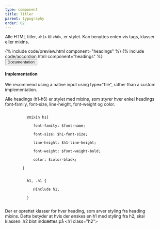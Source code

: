 ```yaml
---
type: component
title: Titler
parent: typography
order: 02
---
```


<div class="row">
  <div class="col-12">
    <p>Alle HTML titler, <code>&lt;h1&gt;</code> til <code>&lt;h6&gt;</code>, er stylet. Kan benyttes enten vis tags, klasser eller mixins.</p>
  </div>
</div>
{% include code/preview.html component="headings" %}
{% include code/accordion.html component="headings" %}

<div class="accordion-bordered">
  <button class="button-unstyled accordion-button"
      aria-expanded="true" aria-controls="headings-docs-tech">
    Documentation
  </button>
  <div id="headings-docs-tech" aria-hidden="false" class="accordion-content">
    <h4 class="heading">Implementation</h4>
    <p>We recommend using a native input using type="file", rather than a custom implementation.</p>
    <p>Alle headings (h1-h6) er stylet med mixins, som styrer hver enkel headings font-family, font-size, line-height, font-weight og color. </p>
      <div class="code-highlight">
        <code>
          @mixin h1{ <br>
          &nbsp;&nbsp;&nbsp;font-family: $font-name; <br>
          &nbsp;&nbsp;&nbsp;font-size: $h1-font-size; <br>
          &nbsp;&nbsp;&nbsp;line-height: $h1-line-height; <br>
          &nbsp;&nbsp;&nbsp;font-weight: $font-weight-bold; <br>
          &nbsp;&nbsp;&nbsp;color: $color-black;<br>
        }
        </code>
      </div>
      <div class="code-highlight">
        <code>
          h1, .h1 {<br>
          &nbsp;&nbsp;&nbsp;@include h1;<br>
          }
        </code>
      </div>
      <p>Der er oprettet klasser for hver heading, som arver styling fra heading mixins. Dette betyder at hvis der ønskes en h1 med styling fra h2, skal klassen .h2 blot indsættes på &lt;h1 class="h2"&gt;</p>
  </div>
</div>
